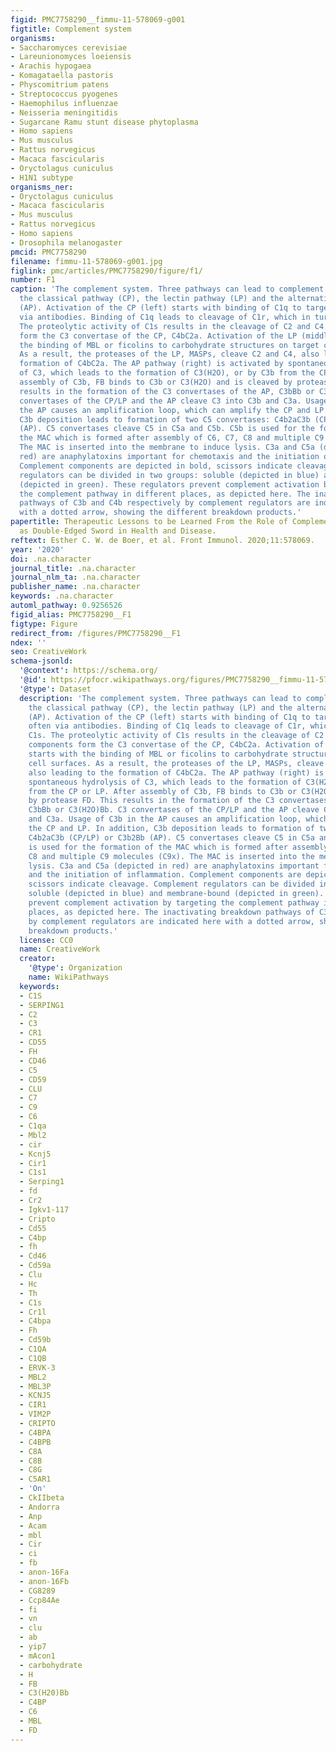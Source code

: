 ```yaml
---
figid: PMC7758290__fimmu-11-578069-g001
figtitle: Complement system
organisms:
- Saccharomyces cerevisiae
- Lareunionomyces loeiensis
- Arachis hypogaea
- Komagataella pastoris
- Physcomitrium patens
- Streptococcus pyogenes
- Haemophilus influenzae
- Neisseria meningitidis
- Sugarcane Ramu stunt disease phytoplasma
- Homo sapiens
- Mus musculus
- Rattus norvegicus
- Macaca fascicularis
- Oryctolagus cuniculus
- H1N1 subtype
organisms_ner:
- Oryctolagus cuniculus
- Macaca fascicularis
- Mus musculus
- Rattus norvegicus
- Homo sapiens
- Drosophila melanogaster
pmcid: PMC7758290
filename: fimmu-11-578069-g001.jpg
figlink: pmc/articles/PMC7758290/figure/f1/
number: F1
caption: 'The complement system. Three pathways can lead to complement activation:
  the classical pathway (CP), the lectin pathway (LP) and the alternative pathway
  (AP). Activation of the CP (left) starts with binding of C1q to target cells, often
  via antibodies. Binding of C1q leads to cleavage of C1r, which in turn cleaves C1s.
  The proteolytic activity of C1s results in the cleavage of C2 and C4. These components
  form the C3 convertase of the CP, C4bC2a. Activation of the LP (middle) starts with
  the binding of MBL or ficolins to carbohydrate structures on target cell surfaces.
  As a result, the proteases of the LP, MASPs, cleave C2 and C4, also leading to the
  formation of C4bC2a. The AP pathway (right) is activated by spontaneous hydrolysis
  of C3, which leads to the formation of C3(H2O), or by C3b from the CP or LP. After
  assembly of C3b, FB binds to C3b or C3(H2O) and is cleaved by protease FD. This
  results in the formation of the C3 convertases of the AP, C3bBb or C3(H2O)Bb. C3
  convertases of the CP/LP and the AP cleave C3 into C3b and C3a. Usage of C3b in
  the AP causes an amplification loop, which can amplify the CP and LP. In addition,
  C3b deposition leads to formation of two C5 convertases: C4b2aC3b (CP/LP) or C3b2Bb
  (AP). C5 convertases cleave C5 in C5a and C5b. C5b is used for the formation of
  the MAC which is formed after assembly of C6, C7, C8 and multiple C9 molecules (C9x).
  The MAC is inserted into the membrane to induce lysis. C3a and C5a (depicted in
  red) are anaphylatoxins important for chemotaxis and the initiation of inflammation.
  Complement components are depicted in bold, scissors indicate cleavage. Complement
  regulators can be divided in two groups: soluble (depicted in blue) and membrane-bound
  (depicted in green). These regulators prevent complement activation by targeting
  the complement pathway in different places, as depicted here. The inactivating breakdown
  pathways of C3b and C4b respectively by complement regulators are indicated here
  with a dotted arrow, showing the different breakdown products.'
papertitle: Therapeutic Lessons to be Learned From the Role of Complement Regulators
  as Double-Edged Sword in Health and Disease.
reftext: Esther C. W. de Boer, et al. Front Immunol. 2020;11:578069.
year: '2020'
doi: .na.character
journal_title: .na.character
journal_nlm_ta: .na.character
publisher_name: .na.character
keywords: .na.character
automl_pathway: 0.9256526
figid_alias: PMC7758290__F1
figtype: Figure
redirect_from: /figures/PMC7758290__F1
ndex: ''
seo: CreativeWork
schema-jsonld:
  '@context': https://schema.org/
  '@id': https://pfocr.wikipathways.org/figures/PMC7758290__fimmu-11-578069-g001.html
  '@type': Dataset
  description: 'The complement system. Three pathways can lead to complement activation:
    the classical pathway (CP), the lectin pathway (LP) and the alternative pathway
    (AP). Activation of the CP (left) starts with binding of C1q to target cells,
    often via antibodies. Binding of C1q leads to cleavage of C1r, which in turn cleaves
    C1s. The proteolytic activity of C1s results in the cleavage of C2 and C4. These
    components form the C3 convertase of the CP, C4bC2a. Activation of the LP (middle)
    starts with the binding of MBL or ficolins to carbohydrate structures on target
    cell surfaces. As a result, the proteases of the LP, MASPs, cleave C2 and C4,
    also leading to the formation of C4bC2a. The AP pathway (right) is activated by
    spontaneous hydrolysis of C3, which leads to the formation of C3(H2O), or by C3b
    from the CP or LP. After assembly of C3b, FB binds to C3b or C3(H2O) and is cleaved
    by protease FD. This results in the formation of the C3 convertases of the AP,
    C3bBb or C3(H2O)Bb. C3 convertases of the CP/LP and the AP cleave C3 into C3b
    and C3a. Usage of C3b in the AP causes an amplification loop, which can amplify
    the CP and LP. In addition, C3b deposition leads to formation of two C5 convertases:
    C4b2aC3b (CP/LP) or C3b2Bb (AP). C5 convertases cleave C5 in C5a and C5b. C5b
    is used for the formation of the MAC which is formed after assembly of C6, C7,
    C8 and multiple C9 molecules (C9x). The MAC is inserted into the membrane to induce
    lysis. C3a and C5a (depicted in red) are anaphylatoxins important for chemotaxis
    and the initiation of inflammation. Complement components are depicted in bold,
    scissors indicate cleavage. Complement regulators can be divided in two groups:
    soluble (depicted in blue) and membrane-bound (depicted in green). These regulators
    prevent complement activation by targeting the complement pathway in different
    places, as depicted here. The inactivating breakdown pathways of C3b and C4b respectively
    by complement regulators are indicated here with a dotted arrow, showing the different
    breakdown products.'
  license: CC0
  name: CreativeWork
  creator:
    '@type': Organization
    name: WikiPathways
  keywords:
  - C1S
  - SERPING1
  - C2
  - C3
  - CR1
  - CD55
  - FH
  - CD46
  - C5
  - CD59
  - CLU
  - C7
  - C9
  - C6
  - C1qa
  - Mbl2
  - cir
  - Kcnj5
  - Cir1
  - C1s1
  - Serping1
  - fd
  - Cr2
  - Igkv1-117
  - Cripto
  - Cd55
  - C4bp
  - fh
  - Cd46
  - Cd59a
  - Clu
  - Hc
  - Th
  - C1s
  - Cr1l
  - C4bpa
  - Fh
  - Cd59b
  - C1QA
  - C1QB
  - ERVK-3
  - MBL2
  - MBL3P
  - KCNJ5
  - CIR1
  - VIM2P
  - CRIPTO
  - C4BPA
  - C4BPB
  - C8A
  - C8B
  - C8G
  - C5AR1
  - 'On'
  - CkIIbeta
  - Andorra
  - Anp
  - Acam
  - mbl
  - Cir
  - ci
  - fb
  - anon-16Fa
  - anon-16Fb
  - CG8289
  - Ccp84Ae
  - fi
  - vn
  - clu
  - ab
  - yip7
  - mAcon1
  - carbohydrate
  - H
  - FB
  - C3(H20)Bb
  - C4BP
  - C6
  - MBL
  - FD
---
```

